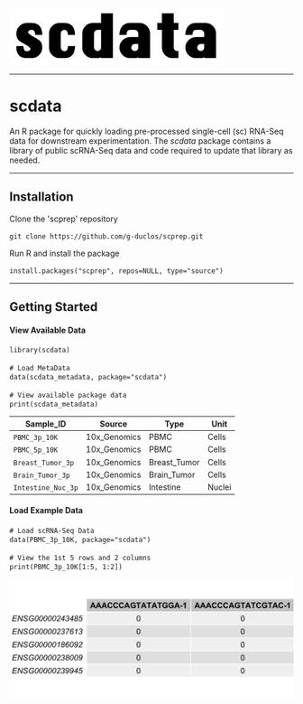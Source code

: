 ![Logo](inst/extdata/scdata_Logo.png)

***

# **scdata**
An R package for quickly loading pre-processed single-cell (sc) RNA-Seq data for downstream experimentation. The *scdata* package contains a library of public scRNA-Seq data and code required to update that library as needed.

***

## Installation

Clone the 'scprep' repository
```
git clone https://github.com/g-duclos/scprep.git
```

Run R and install the package
```
install.packages("scprep", repos=NULL, type="source")
```

***

## Getting Started

#### View Available Data

```
library(scdata)

# Load MetaData
data(scdata_metadata, package="scdata")

# View available package data
print(scdata_metadata)

```

| Sample_ID | Source | Type | Unit |
| --- | --- | --- | --- |
| `PBMC_3p_10K` | 10x_Genomics | PBMC | Cells |
| `PBMC_5p_10K` | 10x_Genomics | PBMC | Cells |
| `Breast_Tumor_3p` | 10x_Genomics | Breast_Tumor | Cells |
| `Brain_Tumor_3p` | 10x_Genomics | Brain_Tumor | Cells |
| `Intestine_Nuc_3p` | 10x_Genomics | Intestine | Nuclei |


#### Load Example Data

```
# Load scRNA-Seq Data
data(PBMC_3p_10K, package="scdata")

# View the 1st 5 rows and 2 columns
print(PBMC_3p_10K[1:5, 1:2])

```
![PBMC_3p_10K_sub](inst/extdata/scdata_PBMC_3p_10K_sub.png)




